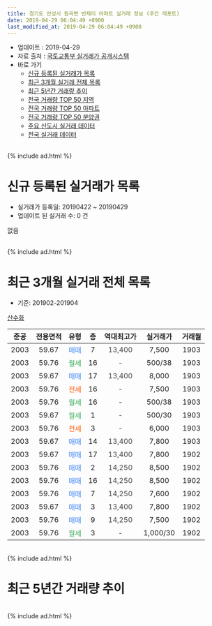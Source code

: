 ```yaml
---
title: 경기도 안성시 원곡면 반제리 아파트 실거래 정보 (주간 레포트)
date: 2019-04-29 06:04:49 +0900
last_modified_at: 2019-04-29 06:04:49 +0900
---
```


* 업데이트 : 2019-04-29
* 자료 출처 : [국토교통부 실거래가 공개시스템](http://rt.molit.go.kr)
* 바로 가기
    * [신규 등록된 실거래가 목록](#신규-등록된-실거래가-목록)
    * [최근 3개월 실거래 전체 목록](#최근-3개월-실거래-전체-목록)
    * [최근 5년간 거래량 추이](#최근-5년간-거래량-추이)
    * [전국 거래량 TOP 50 지역](https://inasie.github.io/apt-trade-info/최근-3개월-전국에서-가장-거래가-많이-발생한-지역)
    * [전국 거래량 TOP 50 아파트](https://inasie.github.io/apt-trade-info/최근-3개월-전국에서-가장-거래가-많이-발생한-아파트)
    * [전국 거래량 TOP 50 분양권](https://inasie.github.io/apt-trade-info/최근-3개월-전국에서-가장-거래가-많이-발생한-분양권)
    * [주요 신도시 실거래 데이터](https://inasie.github.io/apt-trade-info/주요-신도시)
    * [전국 실거래 데이터](https://inasie.github.io/apt-trade-info/전국)
<br>
{% include ad.html %}
<br>

# 신규 등록된 실거래가 목록
* 실거래가 등록일: 20190422 ~ 20190429
* 업데이트 된 실거래 수: 0 건

없음

<br>
{% include ad.html %}
<br>

# 최근 3개월 실거래 전체 목록
* 기준: 201902-201904


[산수화](https://search.naver.com/search.naver?query=%EA%B2%BD%EA%B8%B0%EB%8F%84+%EC%95%88%EC%84%B1%EC%8B%9C+%EC%9B%90%EA%B3%A1%EB%A9%B4+%EB%B0%98%EC%A0%9C%EB%A6%AC+%EC%82%B0%EC%88%98%ED%99%94)

|준공|전용면적|유형|층|역대최고가|실거래가|거래월|
|:---:|:---:|:---:|:---:|:---:|:---:|:---:|
|2003|59.67|<span style="color:#4285f3">매매</span>|7|<span style="color:#444444">13,400</span>|7,500|1903|
|2003|59.76|<span style="color:#34a853">월세</span>|16|<span style="color:#444444">-</span>|500/38|1903|
|2003|59.67|<span style="color:#4285f3">매매</span>|17|<span style="color:#444444">13,400</span>|8,000|1903|
|2003|59.76|<span style="color:#ff5a00">전세</span>|16|<span style="color:#444444">-</span>|7,500|1903|
|2003|59.76|<span style="color:#34a853">월세</span>|16|<span style="color:#444444">-</span>|500/38|1903|
|2003|59.67|<span style="color:#34a853">월세</span>|1|<span style="color:#444444">-</span>|500/30|1903|
|2003|59.76|<span style="color:#ff5a00">전세</span>|3|<span style="color:#444444">-</span>|6,000|1903|
|2003|59.67|<span style="color:#4285f3">매매</span>|14|<span style="color:#444444">13,400</span>|7,800|1903|
|2003|59.67|<span style="color:#4285f3">매매</span>|17|<span style="color:#444444">13,400</span>|7,800|1902|
|2003|59.76|<span style="color:#4285f3">매매</span>|2|<span style="color:#444444">14,250</span>|8,500|1902|
|2003|59.76|<span style="color:#4285f3">매매</span>|16|<span style="color:#444444">14,250</span>|8,500|1902|
|2003|59.76|<span style="color:#4285f3">매매</span>|7|<span style="color:#444444">14,250</span>|7,600|1902|
|2003|59.67|<span style="color:#4285f3">매매</span>|3|<span style="color:#444444">13,400</span>|7,800|1902|
|2003|59.76|<span style="color:#4285f3">매매</span>|9|<span style="color:#444444">14,250</span>|7,500|1902|
|2003|59.76|<span style="color:#34a853">월세</span>|3|<span style="color:#444444">-</span>|1,000/30|1902|


<br>
{% include ad.html %}
<br>

# 최근 5년간 거래량 추이


<div style="width:100%;">
    <canvas id="deal_progress" height="200"></canvas>
</div>

<script>
new Chart(document.getElementById("deal_progress"), {
    type: 'line',
    data: {
        labels: ['201404','201405','201406','201407','201408','201409','201410','201411','201412','201501','201502','201503','201504','201505','201506','201507','201508','201509','201510','201511','201512','201601','201602','201603','201604','201605','201606','201607','201608','201609','201610','201611','201612','201701','201702','201703','201704','201705','201706','201707','201708','201709','201710','201711','201712','201801','201802','201803','201804','201805','201806','201807','201808','201809','201810','201811','201812','201901','201902','201903','201904'],
        datasets: [{
            label: '매매',
            pointRadius: 1,
            data: [4, 1, 2, 0, 3, 0, 7, 5, 0, 1, 4, 4, 2, 2, 4, 3, 4, 2, 2, 1, 2, 1, 2, 4, 4, 2, 0, 1, 6, 2, 3, 3, 1, 1, 2, 3, 3, 2, 5, 1, 0, 1, 1, 1, 0, 2, 2, 2, 2, 2, 3, 6, 2, 1, 4, 1, 2, 0, 6, 3, 0],
            borderColor: "rgba(255, 201, 14, 1)",
            backgroundColor: "rgba(255, 201, 14, 0.5)",
            fill: false,
            lineTension: 0
        },{
            label: '전월세',
            pointRadius: 1,
            data: [2, 4, 2, 6, 4, 3, 3, 4, 3, 5, 3, 2, 2, 5, 5, 2, 0, 0, 2, 3, 1, 1, 2, 4, 1, 2, 0, 1, 5, 5, 0, 2, 2, 1, 2, 2, 6, 2, 3, 4, 2, 1, 1, 1, 1, 0, 4, 0, 4, 2, 0, 1, 3, 3, 2, 1, 3, 2, 1, 5, 0],
            borderColor: "rgba(0, 141, 185, 1)",
            backgroundColor: "rgba(0, 141, 185, 0.5)",
            fill: false,
            lineTension: 0
        }
        ]
    },
    options: {
        responsive: true,
        title: {
            display: false
        },
        tooltips: {
            mode: 'index',
            intersect: false
        },
        hover: {
            mode: 'nearest',
            intersect: true
        },
        scales: {
            xAxes: [{
                display: true,
                scaleLabel: {
                    display: true,
                    labelString: '년/월'
                }
            }],
            yAxes: [{
                display: true,
                ticks: {
                    suggestedMin: 0,
                },
                scaleLabel: {
                    display: true,
                    labelString: '실거래 수'
                }
            }]
        }
    }
});

</script>


<br>
{% include ad.html %}
<br>


